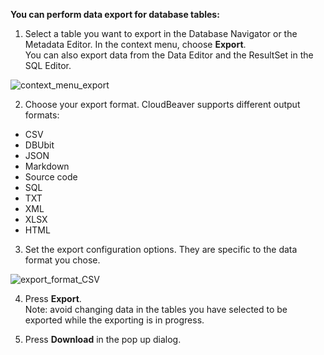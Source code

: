 **You can perform data export for database tables:**

1. Select a table you want to export in the Database Navigator or the Metadata Editor. In the context menu, choose **Export**.\
You can also export data from the Data Editor and the ResultSet in the SQL Editor. 

![context_menu_export](https://user-images.githubusercontent.com/51405061/150525850-a5fc9927-7c9c-4a22-8651-1dc0faa9bdda.png)


2. Choose your export format. CloudBeaver supports different output formats:
- CSV
- DBUbit
- JSON
- Markdown
- Source code
- SQL
- TXT
- XML
- XLSX
- HTML

3. Set the export configuration options. They are specific to the data format you chose.

![export_format_CSV](https://user-images.githubusercontent.com/51405061/150525863-f9d9b180-c8bc-413d-a6ee-2b9c92d5a79b.png)

4.  Press **Export**.\
Note: avoid changing data in the tables you have selected to be exported while the exporting is in progress. 

5.  Press **Download** in the pop up dialog.